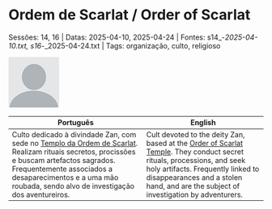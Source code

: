 # Ordem de Scarlat / Order of Scarlat

Sessões: 14, 16 | Datas: 2025-04-10, 2025-04-24 | Fontes: s14_-_2025-04-10.txt, s16_-_2025-04-24.txt | Tags: organização, culto, religioso

![Ordem de Scarlat](docs/dm/-/organizations/blank.png)

| Português | English |
|-----------|---------|
| Culto dedicado à divindade Zan, com sede no [Templo da Ordem de Scarlat](templo_ordem_de_scarlat.md). Realizam rituais secretos, procissões e buscam artefactos sagrados. Frequentemente associados a desaparecimentos e a uma mão roubada, sendo alvo de investigação dos aventureiros. | Cult devoted to the deity Zan, based at the [Order of Scarlat Temple](templo_ordem_de_scarlat.md). They conduct secret rituals, processions, and seek holy artifacts. Frequently linked to disappearances and a stolen hand, and are the subject of investigation by adventurers. |

